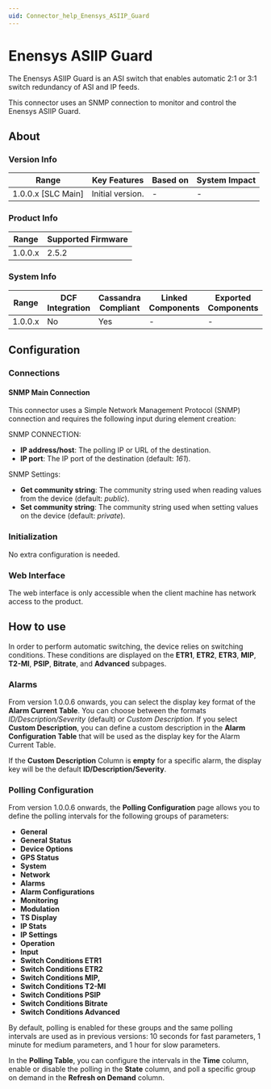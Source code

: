 ```yaml
---
uid: Connector_help_Enensys_ASIIP_Guard
---
```


# Enensys ASIIP Guard

The Enensys ASIIP Guard is an ASI switch that enables automatic 2:1 or 3:1 switch redundancy of ASI and IP feeds.

This connector uses an SNMP connection to monitor and control the Enensys ASIIP Guard.

## About

### Version Info

| **Range**            | **Key Features** | **Based on** | **System Impact** |
|----------------------|------------------|--------------|-------------------|
| 1.0.0.x \[SLC Main\] | Initial version. | \-           | \-                |

### Product Info

| **Range** | **Supported Firmware** |
|-----------|------------------------|
| 1.0.0.x   | 2.5.2                  |

### System Info

| **Range** | **DCF Integration** | **Cassandra Compliant** | **Linked Components** | **Exported Components** |
|-----------|---------------------|-------------------------|-----------------------|-------------------------|
| 1.0.0.x   | No                  | Yes                     | \-                    | \-                      |

## Configuration

### Connections

#### SNMP Main Connection

This connector uses a Simple Network Management Protocol (SNMP) connection and requires the following input during element creation:

SNMP CONNECTION:

- **IP address/host**: The polling IP or URL of the destination.
- **IP port**: The IP port of the destination (default: *161*).

SNMP Settings:

- **Get community string**: The community string used when reading values from the device (default: *public*).
- **Set community string**: The community string used when setting values on the device (default: *private*).

### Initialization

No extra configuration is needed.

### Web Interface

The web interface is only accessible when the client machine has network access to the product.

## How to use

In order to perform automatic switching, the device relies on switching conditions. These conditions are displayed on the **ETR1**, **ETR2**, **ETR3**, **MIP**, **T2-MI**, **PSIP**, **Bitrate**, and **Advanced** subpages.

### Alarms

From version 1.0.0.6 onwards, you can select the display key format of the **Alarm Current Table**. You can choose between the formats *ID/Description/Severity* (default) or *Custom Description.*
If you select **Custom Description**, you can define a custom description in the **Alarm Configuration Table** that will be used as the display key for the Alarm Current Table.

If the **Custom Description** Column is **empty** for a specific alarm, the display key will be the default **ID/Description/Severity**.

### Polling Configuration

From version 1.0.0.6 onwards, the **Polling Configuration** page allows you to define the polling intervals for the following groups of parameters:

- **General**
- **General Status**
- **Device Options**
- **GPS Status**
- **System**
- **Network**
- **Alarms**
- **Alarm Configurations**
- **Monitoring**
- **Modulation**
- **TS Display**
- **IP Stats**
- **IP Settings**
- **Operation**
- **Input**
- **Switch Conditions ETR1**
- ****Switch Conditions ETR2****
- ****Switch Conditions MIP,****
- ****Switch Conditions T2-MI****
- ****Switch Conditions PSIP****
- ****Switch Conditions Bitrate****
- ****Switch Conditions Advanced****

By default, polling is enabled for these groups and the same polling intervals are used as in previous versions: 10 seconds for fast parameters, 1 minute for medium parameters, and 1 hour for slow parameters.

In the **Polling Table**, you can configure the intervals in the **Time** column, enable or disable the polling in the **State** column, and poll a specific group on demand in the **Refresh on Demand** column.
